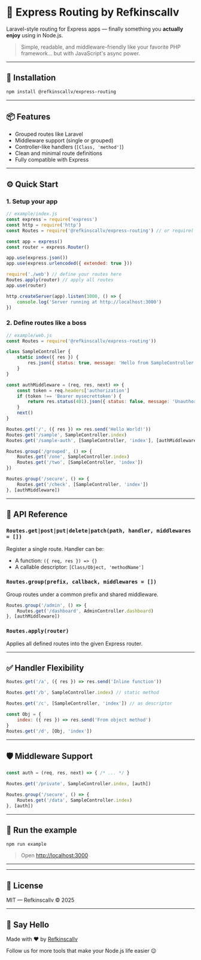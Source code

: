 # 🔁 Express Routing by Refkinscallv

Laravel-style routing for Express apps — finally something you **actually enjoy** using in Node.js.

> Simple, readable, and middleware-friendly like your favorite PHP framework... but with JavaScript's async power.

---

## 🚀 Installation

```bash
npm install @refkinscallv/express-routing
```

---

## 📦 Features

- Grouped routes like Laravel
- Middleware support (single or grouped)
- Controller-like handlers (`[Class, 'method']`)
- Clean and minimal route definitions
- Fully compatible with Express

---

## ⚙️ Quick Start

### 1. Setup your app

```js
// example/index.js
const express = require('express')
const http = require('http')
const Routes = require('@refkinscallv/express-routing') // or require('../src/routes')

const app = express()
const router = express.Router()

app.use(express.json())
app.use(express.urlencoded({ extended: true }))

require('./web') // define your routes here
Routes.apply(router) // apply all routes
app.use(router)

http.createServer(app).listen(3000, () => {
    console.log('Server running at http://localhost:3000')
})
```

### 2. Define routes like a boss

```js
// example/web.js
const Routes = require('@refkinscallv/express-routing'))

class SampleController {
    static index({ res }) {
        res.json({ status: true, message: 'Hello from SampleController' })
    }
}

const authMiddleware = (req, res, next) => {
    const token = req.headers['authorization']
    if (token !== 'Bearer mysecrettoken') {
        return res.status(401).json({ status: false, message: 'Unauthorized' })
    }
    next()
}

Routes.get('/', ({ res }) => res.send('Hello World!'))
Routes.get('/sample', SampleController.index)
Routes.get('/sample-auth', [SampleController, 'index'], [authMiddleware])

Routes.group('/grouped', () => {
    Routes.get('/one', SampleController.index)
    Routes.get('/two', [SampleController, 'index'])
})

Routes.group('/secure', () => {
    Routes.get('/check', [SampleController, 'index'])
}, [authMiddleware])
```

---

## 🧠 API Reference

### `Routes.get|post|put|delete|patch(path, handler, middlewares = [])`
Register a single route. Handler can be:
- A function: `({ req, res }) => {}`
- A callable descriptor: `[Class/Object, 'methodName']`

### `Routes.group(prefix, callback, middlewares = [])`
Group routes under a common prefix and shared middleware.

```js
Routes.group('/admin', () => {
    Routes.get('/dashboard', AdminController.dashboard)
}, [authMiddleware])
```

### `Routes.apply(router)`
Applies all defined routes into the given Express router.

---

## ✅ Handler Flexibility

```js
Routes.get('/a', ({ res }) => res.send('Inline function'))

Routes.get('/b', SampleController.index) // static method

Routes.get('/c', [SampleController, 'index']) // as descriptor

const Obj = {
    index: ({ res }) => res.send('From object method')
}
Routes.get('/d', [Obj, 'index'])
```

---

## 🛡 Middleware Support

```js
const auth = (req, res, next) => { /* ... */ }

Routes.get('/private', SampleController.index, [auth])

Routes.group('/secure', () => {
    Routes.get('/data', SampleController.index)
}, [auth])
```

---

## 🧪 Run the example

```bash
npm run example
```

> Open [http://localhost:3000](http://localhost:3000)

---

---

## 📝 License

MIT — Refkinscallv © 2025

---

## 👋 Say Hello

Made with ❤️ by [Refkinscallv](mailto:refkinscallv@gmail.com)

Follow us for more tools that make your Node.js life easier 😉